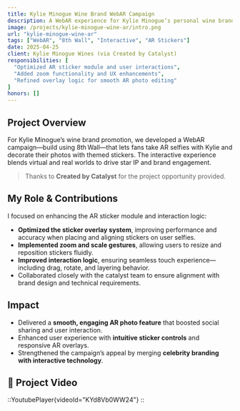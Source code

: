 ```yaml
---
title: Kylie Minogue Wine Brand WebAR Campaign
description: A WebAR experience for Kylie Minogue’s personal wine brand, enabling users to take AR photos with the star and decorate them with creative stickers—enhanced with interaction and visual logic improvements.
image: /projects/kylie-minogue-wine-ar/intro.png
url: "kylie-minogue-wine-ar"
tags: ["WebAR", "8th Wall", "Interactive", "AR Stickers"]
date: 2025-04-25
client: Kylie Minogue Wines (via Created by Catalyst)
responsibilities: [
  "Optimized AR sticker module and user interactions",
  "Added zoom functionality and UX enhancements",
  "Refined overlay logic for smooth AR photo editing"
]
honors: []
---
```


## Project Overview  
For Kylie Minogue’s wine brand promotion, we developed a WebAR campaign—build using 8th Wall—that lets fans take AR selfies with Kylie and decorate their photos with themed stickers. The interactive experience blends virtual and real worlds to drive star IP and brand engagement.

> Thanks to **Created by Catalyst** for the project opportunity provided.

## My Role & Contributions  
I focused on enhancing the AR sticker module and interaction logic:

- **Optimized the sticker overlay system**, improving performance and accuracy when placing and aligning stickers on user selfies.  
- **Implemented zoom and scale gestures**, allowing users to resize and reposition stickers fluidly.  
- **Improved interaction logic**, ensuring seamless touch experience—including drag, rotate, and layering behavior.  
- Collaborated closely with the catalyst team to ensure alignment with brand design and technical requirements.

## Impact  
- Delivered a **smooth, engaging AR photo feature** that boosted social sharing and user interaction.  
- Enhanced user experience with **intuitive sticker controls** and responsive AR overlays.  
- Strengthened the campaign’s appeal by merging **celebrity branding with interactive technology**.

## 📸 Project Video
::YoutubePlayer{videoId="KYd8Vb0WW24"}
::
